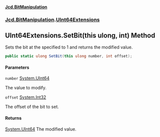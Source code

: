 #### [Jcd.BitManipulation](index.md 'index')

### [Jcd.BitManipulation](Jcd.BitManipulation.md 'Jcd.BitManipulation').[UInt64Extensions](Jcd.BitManipulation.UInt64Extensions.md 'Jcd.BitManipulation.UInt64Extensions')

## UInt64Extensions.SetBit(this ulong, int) Method

Sets the bit at the specified to 1 and returns the modified value.

```csharp
public static ulong SetBit(this ulong number, int offset);
```

#### Parameters

<a name='Jcd.BitManipulation.UInt64Extensions.SetBit(thisulong,int).number'></a>

`number` [System.UInt64](https://docs.microsoft.com/en-us/dotnet/api/System.UInt64 'System.UInt64')

The value to modify.

<a name='Jcd.BitManipulation.UInt64Extensions.SetBit(thisulong,int).offset'></a>

`offset` [System.Int32](https://docs.microsoft.com/en-us/dotnet/api/System.Int32 'System.Int32')

The offset of the bit to set.

#### Returns

[System.UInt64](https://docs.microsoft.com/en-us/dotnet/api/System.UInt64 'System.UInt64')
The modified value.